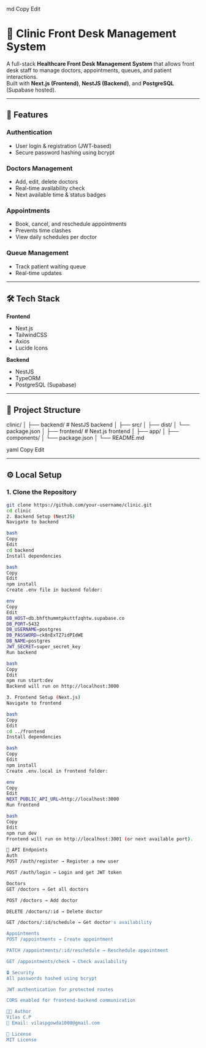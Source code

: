 
md
Copy
Edit
# 🏥 Clinic Front Desk Management System

A full-stack **Healthcare Front Desk Management System** that allows front desk staff to manage doctors, appointments, queues, and patient interactions.  
Built with **Next.js (Frontend)**, **NestJS (Backend)**, and **PostgreSQL** (Supabase hosted).

---

## 🚀 Features

### **Authentication**
- User login & registration (JWT-based)
- Secure password hashing using bcrypt

### **Doctors Management**
- Add, edit, delete doctors
- Real-time availability check
- Next available time & status badges

### **Appointments**
- Book, cancel, and reschedule appointments
- Prevents time clashes
- View daily schedules per doctor

### **Queue Management**
- Track patient waiting queue
- Real-time updates

---

## 🛠 Tech Stack

**Frontend**
- Next.js
- TailwindCSS
- Axios
- Lucide Icons

**Backend**
- NestJS
- TypeORM
- PostgreSQL (Supabase)

---

## 📂 Project Structure

clinic/
│
├── backend/ # NestJS backend
│ ├── src/
│ ├── dist/
│ └── package.json
│
├── frontend/ # Next.js frontend
│ ├── app/
│ ├── components/
│ └── package.json
│
└── README.md

yaml
Copy
Edit

---

## ⚙️ Local Setup

### **1. Clone the Repository**
```bash
git clone https://github.com/your-username/clinic.git
cd clinic
2. Backend Setup (NestJS)
Navigate to backend

bash
Copy
Edit
cd backend
Install dependencies

bash
Copy
Edit
npm install
Create .env file in backend folder:

env
Copy
Edit
DB_HOST=db.bhfthummtpkuttfzqhtw.supabase.co
DB_PORT=5432
DB_USERNAME=postgres
DB_PASSWORD=ck8nExTZ7idPIdWE
DB_NAME=postgres
JWT_SECRET=super_secret_key
Run backend

bash
Copy
Edit
npm run start:dev
Backend will run on http://localhost:3000

3. Frontend Setup (Next.js)
Navigate to frontend

bash
Copy
Edit
cd ../frontend
Install dependencies

bash
Copy
Edit
npm install
Create .env.local in frontend folder:

env
Copy
Edit
NEXT_PUBLIC_API_URL=http://localhost:3000
Run frontend

bash
Copy
Edit
npm run dev
Frontend will run on http://localhost:3001 (or next available port).

📌 API Endpoints
Auth
POST /auth/register → Register a new user

POST /auth/login → Login and get JWT token

Doctors
GET /doctors → Get all doctors

POST /doctors → Add doctor

DELETE /doctors/:id → Delete doctor

GET /doctors/:id/schedule → Get doctor's availability

Appointments
POST /appointments → Create appointment

PATCH /appointments/:id/reschedule → Reschedule appointment

GET /appointments/check → Check availability

🔒 Security
All passwords hashed using bcrypt

JWT authentication for protected routes

CORS enabled for frontend-backend communication

👨‍💻 Author
Vilas C.P
📧 Email: vilaspgowda1000@gmail.com

📜 License
MIT License